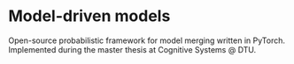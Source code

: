 # Model-driven models

Open-source probabilistic framework for model merging written in PyTorch. Implemented during the master thesis at Cognitive Systems @ DTU. 

